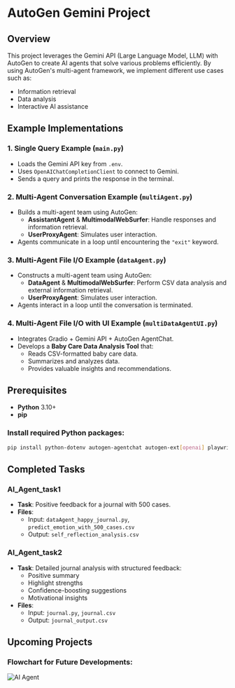 # AutoGen Gemini Project

## Overview
This project leverages the Gemini API (Large Language Model, LLM) with AutoGen to create AI agents that solve various problems efficiently. By using AutoGen's multi-agent framework, we implement different use cases such as:
- Information retrieval
- Data analysis
- Interactive AI assistance

## Example Implementations

### 1. Single Query Example (`main.py`)
- Loads the Gemini API key from `.env`.
- Uses `OpenAIChatCompletionClient` to connect to Gemini.
- Sends a query and prints the response in the terminal.

### 2. Multi-Agent Conversation Example (`multiAgent.py`)
- Builds a multi-agent team using AutoGen:
  - **AssistantAgent** & **MultimodalWebSurfer**: Handle responses and information retrieval.
  - **UserProxyAgent**: Simulates user interaction.
- Agents communicate in a loop until encountering the `"exit"` keyword.

### 3. Multi-Agent File I/O Example (`dataAgent.py`)
- Constructs a multi-agent team using AutoGen:
  - **DataAgent** & **MultimodalWebSurfer**: Perform CSV data analysis and external information retrieval.
  - **UserProxyAgent**: Simulates user interaction.
- Agents interact in a loop until the conversation is terminated.

### 4. Multi-Agent File I/O with UI Example (`multiDataAgentUI.py`)
- Integrates Gradio + Gemini API + AutoGen AgentChat.
- Develops a **Baby Care Data Analysis Tool** that:
  - Reads CSV-formatted baby care data.
  - Summarizes and analyzes data.
  - Provides valuable insights and recommendations.

## Prerequisites
- **Python** 3.10+
- **pip**

### Install required Python packages:
```bash
pip install python-dotenv autogen-agentchat autogen-ext[openai] playwright
```
## Completed Tasks

### **AI_Agent_task1**
- **Task**: Positive feedback for a journal with 500 cases.
- **Files**:
  - Input: `dataAgent_happy_journal.py`, `predict_emotion_with_500_cases.csv`
  - Output: `self_reflection_analysis.csv`

### **AI_Agent_task2**
- **Task**: Detailed journal analysis with structured feedback:
  - Positive summary
  - Highlight strengths
  - Confidence-boosting suggestions
  - Motivational insights
- **Files**:
  - Input: `journal.py`, `journal.csv`
  - Output: `journal_output.csv`

## Upcoming Projects

### Flowchart for Future Developments:
![AI Agent](https://github.com/user-attachments/assets/55a6fda6-8e58-402e-8a32-1cdbd18dde6d)




